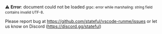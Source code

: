 ⚠️ __Error__: document could not be loaded
<small>grpc: error while marshaling: string field contains invalid UTF-8</small>.<p>Please report bug at https://github.com/stateful/vscode-runme/issues or let us know on Discord (https://discord.gg/stateful)</p>

```sh {"id":"01J5VPMS2WAVBE1PEVMY9TAMC9"}

```
